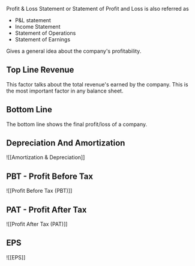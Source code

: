 Profit & Loss Statement or Statement of Profit and Loss is also referred as 
- P&L statement 
- Income Statement
- Statement of Operations
- Statement of Earnings

Gives a general idea about the company's profitability.

## Top Line Revenue
This factor talks about the total revenue's earned by the company.
This is the most important factor in any balance sheet.

## Bottom Line 
The bottom line shows the final profit/loss of a company.

## Depreciation And Amortization
![[Amortization & Depreciation]]

## PBT - Profit Before Tax
![[Profit Before Tax (PBT)]]

## PAT - Profit After Tax
![[Profit After Tax (PAT)]]

## EPS
![[EPS]]